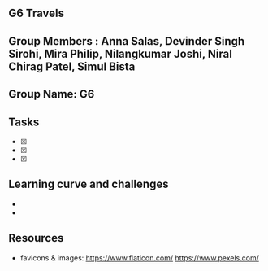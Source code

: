## G6 Travels

## Group Members : Anna Salas, Devinder Singh Sirohi, Mira Philip, Nilangkumar Joshi, Niral Chirag Patel, Simul Bista

## Group Name: G6

## Tasks

- [x] 
- [x] 
- [x] 

## Learning curve and challenges

- 
- 

## Resources

- favicons & images: 
https://www.flaticon.com/
https://www.pexels.com/